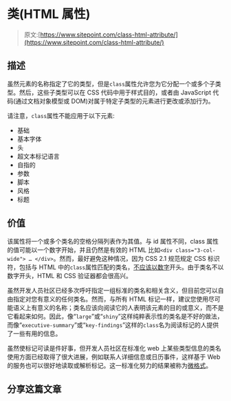 # 类(HTML 属性)

> 原文:[https://www.sitepoint.com/class-html-attribute/](https://www.sitepoint.com/class-html-attribute/)

## 描述

虽然元素的名称指定了它的类型，但是`class`属性允许您为它分配一个或多个子类型。然后，这些子类型可以在 CSS 代码中用于样式目的，或者由 JavaScript 代码(通过文档对象模型或 DOM)对属于特定子类型的元素进行更改或添加行为。

请注意，`class`属性不能应用于以下元素:

*   基础
*   基本字体
*   头
*   超文本标记语言
*   自指的
*   参数
*   脚本
*   风格
*   标题

## 价值

该属性将一个或多个类名的空格分隔列表作为其值。与 id 属性不同，class 属性的值可能以一个数字开始，并且仍然是有效的 HTML 比如`<div class="3-col-wide"> … </div>`。然而，最好避免这种情况，因为 CSS 2.1 规范规定 CSS 标识符，包括与 HTML 中的`class`属性匹配的类名，[不应该以数字](https://www.w3.org/TR/CSS2/syndata.html#characters)开头。由于类名不以数字开头，HTML 和 CSS 验证器都会很高兴。

虽然开发人员社区已经多次呼吁指定一组标准的类名和相关含义，但目前您可以自由指定对您有意义的任何类名。然而，与所有 HTML 标记一样，建议您使用尽可能语义上有意义的名称；类名应该向阅读它的人表明该元素的目的或意义，而不是它看起来如何。因此，像“`large`”或“`shiny`”这样纯粹表示性的类名是不好的做法，而像“`executive-summary`”或“`key-findings`”这样的`class`名为阅读标记的人提供了一些有用的信息。

虽然使标记可读是件好事，但开发人员社区在标准化 web 上某些类型信息的类名使用方面已经取得了很大进展，例如联系人详细信息或日历事件，这样基于 Web 的服务也可以很好地读取或解析标记。这一标准化努力的结果被称为[微格式](https://reference.sitepoint.com/html/microformats/)。

## 分享这篇文章